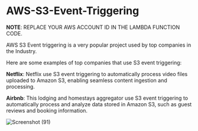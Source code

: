 # AWS-S3-Event-Triggering

**NOTE**: REPLACE YOUR AWS ACCOUNT ID IN THE LAMBDA FUNCTION CODE.

AWS S3 Event triggering is a very popular project used by top companies in the Industry.

Here are some examples of top companies that use S3 event triggering:

**Netflix**: Netflix use S3 event triggering to automatically process video files uploaded to Amazon S3, enabling seamless content ingestion and processing.

**Airbnb**: This lodging and homestays aggregator use S3 event triggering to automatically process and analyze data stored in Amazon S3, such as guest reviews and booking information.


![Screenshot (91)](https://github.com/satya19977/AWSS3-Event-Triggering/assets/108000447/b50e077c-8a51-4fe4-bc77-e391f54463f9)

